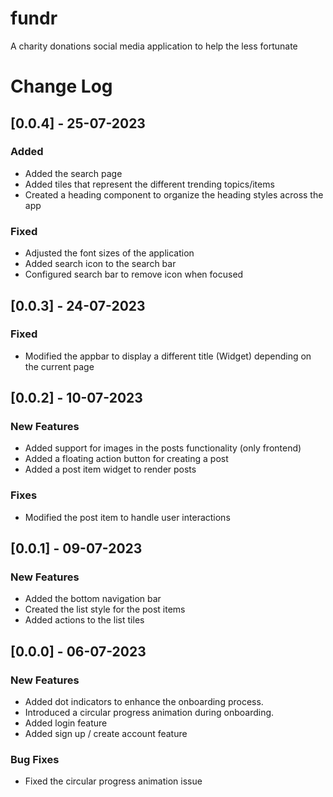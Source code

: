 # fundr

A charity donations social media application to help the less fortunate

# Change Log

## [0.0.4] - 25-07-2023

### Added

- Added the search page
- Added tiles that represent the different trending topics/items
- Created a heading component to organize the heading styles across the app

### Fixed

- Adjusted the font sizes of the application
- Added search icon to the search bar
- Configured search bar to remove icon when focused

## [0.0.3] - 24-07-2023

### Fixed

- Modified the appbar to display a different title (Widget) depending on the current page

## [0.0.2] - 10-07-2023

### New Features

- Added support for images in the posts functionality (only frontend)
- Added a floating action button for creating a post
- Added a post item widget to render posts

### Fixes

- Modified the post item to handle user interactions

## [0.0.1] - 09-07-2023

### New Features

- Added the bottom navigation bar
- Created the list style for the post items
- Added actions to the list tiles

## [0.0.0] - 06-07-2023

### New Features

- Added dot indicators to enhance the onboarding process.
- Introduced a circular progress animation during onboarding.
- Added login feature
- Added sign up / create account feature

### Bug Fixes

- Fixed the circular progress animation issue
